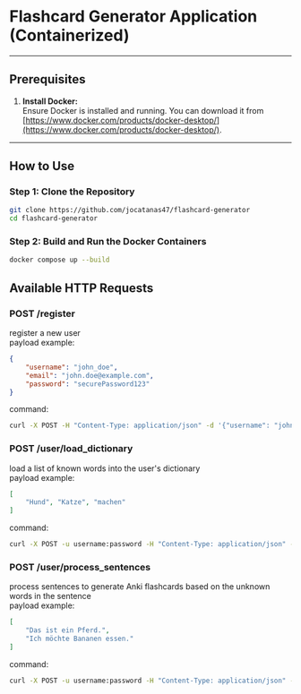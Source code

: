 # Flashcard Generator Application (Containerized)

---

## Prerequisites

1. **Install Docker:**  
   Ensure Docker is installed and running. You can download it from [https://www.docker.com/products/docker-desktop/](https://www.docker.com/products/docker-desktop/).

---

## How to Use

### Step 1: Clone the Repository
```bash
git clone https://github.com/jocatanas47/flashcard-generator
cd flashcard-generator
```

### Step 2: Build and Run the Docker Containers
```bash
docker compose up --build
```

## Available HTTP Requests
### POST /register
register a new user  
payload example:
```json
{
    "username": "john_doe",
    "email": "john.doe@example.com",
    "password": "securePassword123"
}
```
command:
```bash
curl -X POST -H "Content-Type: application/json" -d '{"username": "john_doe", "email": "john.doe@example.com", "password": "securePassword123"}' http://localhost:8080/register
```
### POST /user/load_dictionary
load a list of known words into the user's dictionary  
payload example:
```json
[
    "Hund", "Katze", "machen"
]
```
command:
```bash
curl -X POST -u username:password -H "Content-Type: application/json" -d '["Hund", "Katze", "machen"]' http://localhost:8080/user/load_dictionary
```
### POST /user/process_sentences
process sentences to generate Anki flashcards based on the unknown words in the sentence  
payload example:
```json
[
    "Das ist ein Pferd.",
    "Ich möchte Bananen essen."
]
```
command:
```bash
curl -X POST -u username:password -H "Content-Type: application/json" -d '["Das ist ein Pferd.", "Ich möchte Bananen essen."]' http://localhost:8080/user/process_sentences
```
